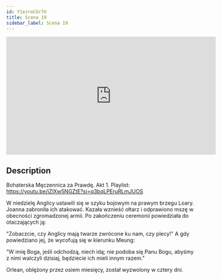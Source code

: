 ```yaml
---
id: Y1ezreCGr7U
title: Scena 19
sidebar_label: Scena 19
---
```


<iframe
  width="560"
  height="315"
  src="https://www.youtube.com/embed/Y1ezreCGr7U"
  title="YouTube video player"
  frameborder="0"
  allow="accelerometer; autoplay; clipboard-write; encrypted-media; gyroscope; picture-in-picture; web-share"
  referrerpolicy="strict-origin-when-cross-origin"
  allowfullscreen
></iframe>

## Description

Bohaterska Męczennica za Prawdę. Akt 1.
Playlist: https://youtu.be/iZlXw5NGZtE?si=q3bqLPEruRLmJUOS

W niedzielę Anglicy ustawili się w szyku bojowym na prawym brzegu Loary. Joanna zabroniła ich atakować. Kazała wznieść ołtarz i odprawiono mszę w obecności zgromadzonej armii. Po zakończeniu ceremonii powiedziała do otaczających ją:

"Zobaczcie, czy Anglicy mają twarze zwrócone ku nam, czy plecy!" A gdy powiedziano jej, że wycofują się w kierunku Meung:

"W imię Boga, jeśli odchodzą, niech idą; nie podoba się Panu Bogu, abyśmy z nimi walczyli dzisiaj, będziecie ich mieli innym razem."

Orlean, oblężony przez osiem miesięcy, został wyzwolony w cztery dni.
